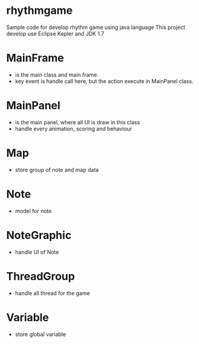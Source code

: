 # rhythmgame
Sample code for develop rhythm game using java language
This project develop use Eclipse Kepler and JDK 1.7

MainFrame
==========
- is the main class and main frame.
- key event is handle call here, but the action execute in MainPanel class. 


MainPanel
=========
- is the main panel, where all UI is draw in this class
- handle every animation, scoring  and  behaviour

Map
===
- store group of note and map data

Note
====
- model for note

NoteGraphic
===========
- handle UI of Note

ThreadGroup
===========
- handle all thread for the game

Variable
========
- store global variable

